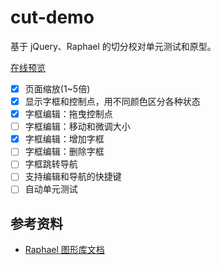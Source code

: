 # cut-demo

基于 jQuery、Raphael 的切分校对单元测试和原型。

[在线预览](http://ggbstudy.top/cut/)

- [x] 页面缩放(1~5倍)
- [x] 显示字框和控制点，用不同颜色区分各种状态
- [x] 字框编辑：拖曳控制点
- [ ] 字框编辑：移动和微调大小
- [x] 字框编辑：增加字框
- [ ] 字框编辑：删除字框
- [ ] 字框跳转导航
- [ ] 支持编辑和导航的快捷键
- [ ] 自动单元测试

## 参考资料

- [Raphael 图形库文档](http://dmitrybaranovskiy.github.io/raphael/reference.html)
